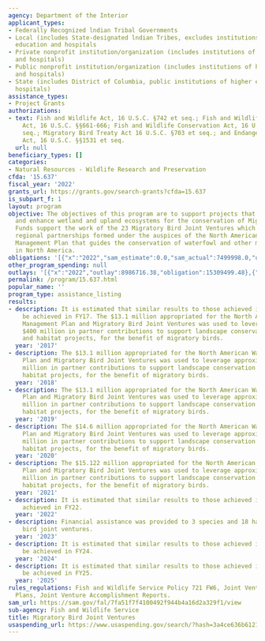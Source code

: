 ```yaml
---
agency: Department of the Interior
applicant_types:
- Federally Recognized lndian Tribal Governments
- Local (includes State-designated lndian Tribes, excludes institutions of higher
  education and hospitals
- Private nonprofit institution/organization (includes institutions of higher education
  and hospitals)
- Public nonprofit institution/organization (includes institutions of higher education
  and hospitals)
- State (includes District of Columbia, public institutions of higher education and
  hospitals)
assistance_types:
- Project Grants
authorizations:
- text: Fish and Wildlife Act, 16 U.S.C. §742 et seq.; Fish and Wildlife Coordination
    Act, 16 U.S.C. §§661-666; Fish and Wildlife Conservation Act, 16 U.S.C §2901 et
    seq.; Migratory Bird Treaty Act 16 U.S.C. §703 et seq.; and Endangered Species
    Act, 16 U.S.C. §§1531 et seq.
  url: null
beneficiary_types: []
categories:
- Natural Resources - Wildlife Research and Preservation
cfda: '15.637'
fiscal_year: '2022'
grants_url: https://grants.gov/search-grants?cfda=15.637
is_subpart_f: 1
layout: program
objective: The objectives of this program are to support projects that protect, restore,
  and enhance wetland and upland ecosystems for the conservation of Migratory Birds.
  Funds support the work of the 23 Migratory Bird Joint Ventures which are independent
  regional partnerships formed under the auspices of the North American Waterfowl
  Management Plan that guides the conservation of waterfowl and other migratory birds
  in North America.
obligations: '[{"x":"2022","sam_estimate":0.0,"sam_actual":7499998.0,"usa_spending_actual":11083105.03},{"x":"2023","sam_estimate":0.0,"sam_actual":13739869.0,"usa_spending_actual":13687925.01},{"x":"2024","sam_estimate":15900000.0,"sam_actual":0.0,"usa_spending_actual":16143456.53}]'
other_program_spending: null
outlays: '[{"x":"2022","outlay":8986716.38,"obligation":15309499.48},{"x":"2023","outlay":4261651.74,"obligation":9911410.86},{"x":"2024","outlay":400888.12,"obligation":2925811.95}]'
permalink: /program/15.637.html
popular_name: ''
program_type: assistance_listing
results:
- description: It is estimated that similar results to those achieved in FY16 will
    be achieved in FY17. The $13.1 million appropriated for the North American Waterfowl
    Management Plan and Migratory Bird Joint Ventures was used to leverage approximately
    $400 million in partner contributions to support landscape conservation planning,
    and habitat projects, for the benefit of migratory birds.
  year: '2017'
- description: The $13.1 million appropriated for the North American Waterfowl Management
    Plan and Migratory Bird Joint Ventures was used to leverage approximately $500
    million in partner contributions to support landscape conservation planning, and
    habitat projects, for the benefit of migratory birds.
  year: '2018'
- description: The $13.1 million appropriated for the North American Waterfowl Management
    Plan and Migratory Bird Joint Ventures was used to leverage approximately $500
    million in partner contributions to support landscape conservation planning, and
    habitat projects, for the benefit of migratory birds.
  year: '2019'
- description: The $14.6 million appropriated for the North American Waterfowl Management
    Plan and Migratory Bird Joint Ventures was used to leverage approximately $560
    million in partner contributions to support landscape conservation planning, and
    habitat projects, for the benefit of migratory birds.
  year: '2020'
- description: The $15.122 million appropriated for the North American Waterfowl Management
    Plan and Migratory Bird Joint Ventures was used to leverage approximately $540
    million in partner contributions to support landscape conservation planning, and
    habitat projects, for the benefit of migratory birds.
  year: '2021'
- description: It is estimated that similar results to those achieved in FY21 were
    achieved in FY22.
  year: '2022'
- description: Financial assistance was provided to 3 species and 18 habitat migratory
    bird joint ventures.
  year: '2023'
- description: It is estimated that similar results to those achieved in FY23 will
    be achieved in FY24.
  year: '2024'
- description: It is estimated that similar results to those achieved in FY24 will
    be achieved in FY25.
  year: '2025'
rules_regulations: Fish and Wildlife Service Policy 721 FW6, Joint Venture Implementation
  Plans, Joint Venture Accomplishment Reports.
sam_url: https://sam.gov/fal/7fa51f7f4100492f944b4a16d2a329f1/view
sub-agency: Fish and Wildlife Service
title: Migratory Bird Joint Ventures
usaspending_url: https://www.usaspending.gov/search/?hash=3a4ce636b6121311bfa4d4a00ee47570
---
```

